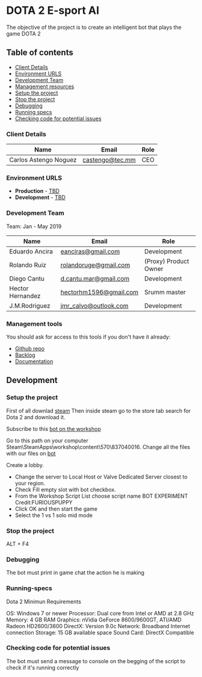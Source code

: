 # DOTA 2 E-sport AI 

The objective of the project is to create an intelligent bot that plays the game DOTA 2 

## Table of contents

* [Client Details](#client-details)
* [Environment URLS](#environment-urls)
* [Development Team](#development-team)
* [Management resources](#management-resources)
* [Setup the project](#setup-the-project)
* [Stop the project](#stop-the-project)
* [Debugging](#debugging)
* [Running specs](#running-specs)
* [Checking code for potential issues](#checking-code-for-potential-issues)


### Client Details

| Name                  | Email             | Role |
| --------------------- | ----------------- | ---- |
| Carlos Astengo Noguez | castengo@tec.mm   | CEO  |


### Environment URLS

* **Production** - [TBD](TBD)
* **Development** - [TBD](TBD)

### Development Team

Team: Jan - May 2019

| Name             | Email                  | Role                  |
| ---------------- | ---------------------- | ----------------------|
| Eduardo Ancira   | eanciras@gmail.com     | Development           |
| Rolando Ruiz     | rolandoruge@gmail.com  | (Proxy) Product Owner |
| Diego Cantu      | d.cantu.mar@gmail.com  | Development           |
| Hector Hernandez | hectorhm1596@gmail.com | Srumm master          |
| J.M.Rodriguez    | jmr_calvo@outlook.com  | Development           |

### Management tools

You should ask for access to this tools if you don't have it already:

* [Github repo](https://github.com/ProyectoIntegrador2018/e_sports_ai)
* [Backlog](https://github.com/ProyectoIntegrador2018/e_sports_ai/projects/2)
* [Documentation](https://github.com/ProyectoIntegrador2018/e_sports_ai/tree/master/Documents)

## Development

### Setup the project
First of all downlad [steam](https://github.com/ProyectoIntegrador2018/e_sports_ai)
Then inside steam go to the store tab search for Dota 2 and download it. 

Subscribe to this [bot on the workshop](https://steamcommunity.com/sharedfiles/filedetails/?id=837040016)

Go to this path on your computer  Steam\SteamApps\workshop\content\570\837040016. Change all the files with our files on [bot](https://github.com/ProyectoIntegrador2018/e_sports_ai/tree/master/Bot)

Create a lobby. 
- Change the server to Local Host or Valve Dedicated Server closest to your region.
- Check Fill empty slot with bot checkbox.
- From the Workshop Script List choose  script name BOT EXPERIMENT Credit:FURIOUSPUPPY 
- Click OK and then start the game
- Select the 1 vs 1 solo mid  mode 



### Stop the project

ALT + F4


### Debugging
The bot must print in game chat the action he is making

### Running-specs
Dota 2 Minimun Requirements

OS: Windows 7 or newer
Processor: Dual core from Intel or AMD at 2.8 GHz
Memory: 4 GB RAM
Graphics: nVidia GeForce 8600/9600GT, ATI/AMD Radeon HD2600/3600
DirectX: Version 9.0c
Network: Broadband Internet connection
Storage: 15 GB available space
Sound Card: DirectX Compatible

### Checking code for potential issues
The bot must send a message to console on the begging of the script to check if it's running correctly 
